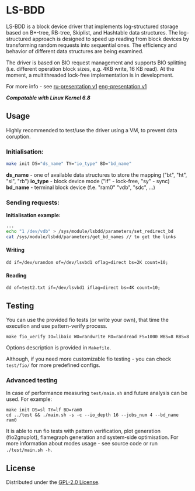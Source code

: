 # LS-BDD
LS-BDD is a block device driver that implements log-structured storage based on B+-tree, RB-tree, Skiplist, and Hashtable data structures. The log-structured approach is designed to speed up reading from block devices by transforming random requests into sequential ones. The efficiency and behavior of different data structures are being examined.

The driver is based on BIO request management and supports BIO splitting (i.e. different operation block sizes, e.g. 4KB write, 16 KB read). At the moment, a multithreaded lock-free implementation is in development.

For more info - see [ru-presentation v1](https://github.com/qrutyy/ls-bdd/blob/main/docs/3-semester/(ru-presentation)%20Implementation%20of%20log-structured%20block%20device%20in%20Linux%20kernel.pdf) [eng-presentation v1](https://github.com/qrutyy/ls-bdd/blob/main/docs/3-semester/(eng-presentation)%20Implementation%20of%20log-structured%20block%20device%20in%20Linux%20kernel.pdf)

***Compatable with Linux Kernel 6.8***

## Usage
Highly recommended to test/use the driver using a VM, to prevent data coruption.

### Initialisation:
```bash
make init DS="ds_name" TY="io_type" BD="bd_name" 
```
**ds_name** - one of available data structures to store the mapping ("bt", "ht", "sl", "rb")
**io_type** - block device mode ("lf" - lock-free, "sy" - sync)
**bd_name** - terminal block device (f.e. "ram0" "vdb", "sdc", ...)

### Sending requests: 

**Initialisation example:**
```bash
...
echo "1 /dev/vdb" > /sys/module/lsbdd/parameters/set_redirect_bd
cat /sys/module/lsbdd/parameters/get_bd_names // to get the links
```
#### Writing
```
dd if=/dev/urandom of=/dev/lsvbd1 oflag=direct bs=2K count=10;
```
#### Reading
```
dd of=test2.txt if=/dev/lsvbd1 iflag=direct bs=4K count=10; 
```

## Testing
You can use the provided fio tests (or write your own), that time the execution and use pattern-verify process.
```
make fio_verify IO=libaio WO=randwrite RO=randread FS=1000 WBS=8 RBS=8
```
Options description is provided in `Makefile`.

Although, if you need more customizable fio testing - you can check `test/fio/` for more predefined configs. 

### Advanced testing

In case of performance measuring `test/main.sh` and future analysis can be used. For example:
```
make init DS=sl TY=lf BD=ram0
cd ../test && ./main.sh -s -c --io_depth 16 --jobs_num 4 --bd_name ram0
```
It is able to run fio tests with pattern verification, plot generation (fio2gnuplot), flamegraph generation and system-side optimisation. For more information about modes usage - see source code or run `./test/main.sh -h`. 

## License

Distributed under the [GPL-2.0 License](https://github.com/qrutyy/ls-bdd/blob/main/LICENSE). 
